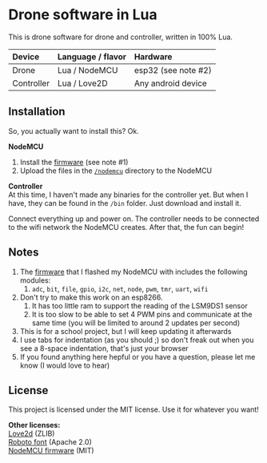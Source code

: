 # Drone software in Lua
This is drone software for drone and controller, written in 100% Lua.

Device     | Language / flavor | Hardware
:----------|:------------------|:--------
Drone      | Lua / NodeMCU     | esp32 (see note #2)
Controller | Lua / Love2D      | Any android device

## Installation
So, you actually want to install this? Ok.

**NodeMCU**
1. Install the [firmware] (see note #1)
2. Upload the files in the [`/nodemcu`](/nodemcu) directory to the NodeMCU

**Controller**  
At this time, I haven't made any binaries for the controller yet.
But when I have, they can be found in the `/bin` folder. Just download and install it.

Connect everything up and power on.
The controller needs to be connected to the wifi network the NodeMCU creates. After that, the fun can begin!

## Notes
1. The [firmware] that I flashed my NodeMCU with includes the following modules:
   1. `adc`, `bit`, `file`, `gpio`, `i2c`, `net`, `node`, `pwm`, `tmr`, `uart`, `wifi`
2. Don't try to make this work on an esp8266.
   1. It has too little ram to support the reading of the LSM9DS1 sensor
   2. It is too slow to be able to set 4 PWM pins and communicate at the same time
    (you will be limited to around 2 updates per second)
3. This is for a school project, but I will keep updating it afterwards
4. I use tabs for indentation (as you should ;)
   so don't freak out when you see a 8-space indentation, that's just your browser
5. If you found anything here hepful or you have a question, please let me know (I would love to hear)

## License
This project is licensed under the MIT license. Use it for whatever you want!

**Other licenses:**  
[Love2d](https://love2d.org/wiki/License) (ZLIB)  
[Roboto font](https://github.com/google/roboto/blob/master/LICENSE) (Apache 2.0)  
[NodeMCU firmware](https://github.com/nodemcu/nodemcu-firmware/blob/master/LICENSE) (MIT)

[firmware]: nodemcu/firmware-adc-bit-file-gpio-i2c-net-node-pwm-tmr-uart-wifi.bin
